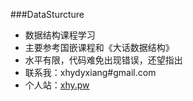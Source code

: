###DataSturcture

* 数据结构课程学习
* 主要参考国嵌课程和《大话数据结构》
* 水平有限，代码难免出现错误，还望指出
* 联系我：xhydyxiang#gmail.com
* 个人站：[xhy.pw](http://xhy.pw "xhy.pw") 
